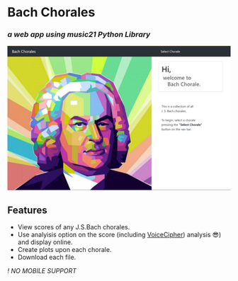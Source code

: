 # Bach Chorales
### _a web app using music21 Python Library_ 
![Preview](https://github.com/matiasnm/bachChorale/blob/main/readme.png)

## Features

- View scores of any J.S.Bach chorales.
- Use analyisis option on the score (including [VoiceCipher](https://github.com/matiasnm/voiceCipher)) analysis 😎) and display online.
- Create plots upon each chorale.
- Download each file.

_! NO MOBILE SUPPORT_
